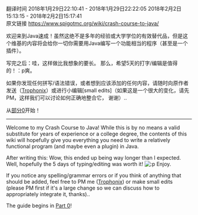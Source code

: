 翻译时间 2018年1月29日22:10:41 - 2018年1月29日22:22:05 2018年2月2日15:13:15 - 2018年2月2日15:17:41  
原文链接 https://www.spigotmc.org/wiki/crash-course-to-java/

欢迎来到Java速成！虽然这绝不是多年的经验或大学学位的有效替代品，但是这个维基的内容将会给你一切你需要用Java编写一个功能相当的程序（甚至是一个插件）。

写完之后：哇，这样做比我想象的要长。 那么，希望5天的打字/编辑是值得的！：p爽。

如果你发现任何拼写/语法错误，或者想到应该添加的任何内容，请随时向原作者发送（[Trophonix](https://www.spigotmc.org/members/68234/)）或进行小编辑[small edits]（如果这是一个很大的变化，请先PM，这样我们可以讨论如何正确地整合它， 谢谢）..

从[部分0](https://github.com/PChenWillPlay/Spigot-Plugin-Dev-Chinese/blob/master/crash-course-to-java-part-0.md)开始！

---
Welcome to my Crash Course to Java! While this is by no means a valid substitute for years of experience or a college degree, the contents of this wiki will hopefully give you everything you need to write a relatively functional program (and maybe even a plugin) in Java.

After writing this: Wow, this ended up being way longer than I expected. Well, hopefully the 5 days of typing/editing was worth it! ![:p](https://www.spigotmc.org/styles/default/xenforo/clear.png) Enjoy.

If you notice any spelling/grammar errors or if you think of anything that should be added, feel free to PM me ([Trophonix](https://www.spigotmc.org/members/68234/)) or make small edits (please PM first if it's a large change so we can discuss how to appropriately integrate it, thanks)..

The guide begins in [Part 0](https://www.spigotmc.org/wiki/crash-course-to-java-part-0/)!
